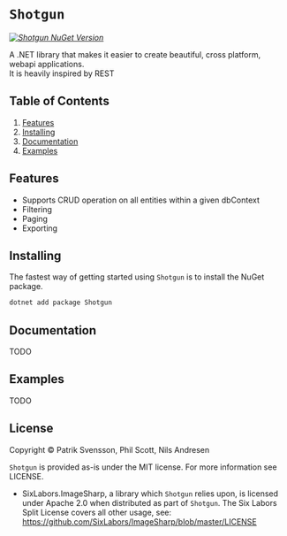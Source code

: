 # `Shotgun`

_[![Shotgun NuGet Version](https://img.shields.io/badge/Nuget:Shotgun-1.0.0-blue)](https://www.nuget.org/packages/Shotgun)_ 

A .NET library that makes it easier to create beautiful, cross platform, webapi applications.  
It is heavily inspired by REST

## Table of Contents

1. [Features](#features)
1. [Installing](#installing)
1. [Documentation](#documentation)
1. [Examples](#examples)


## Features

* Supports CRUD operation on all entities within a given dbContext
* Filtering
* Paging
* Exporting

## Installing

The fastest way of getting started using `Shotgun` is to install the NuGet package.

```csharp
dotnet add package Shotgun
```

## Documentation

TODO

## Examples

TODO


## License

Copyright © Patrik Svensson, Phil Scott, Nils Andresen

`Shotgun` is provided as-is under the MIT license. For more information see LICENSE.

* SixLabors.ImageSharp, a library which `Shotgun` relies upon, is licensed under Apache 2.0 when distributed as part of `Shotgun`. The Six Labors Split License covers all other usage, see: https://github.com/SixLabors/ImageSharp/blob/master/LICENSE 
